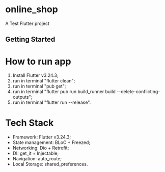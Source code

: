 # online_shop

A Test Flutter project

## Getting Started
 
# How to run app
1) Install Flutter v3.24.3;
2) run in terminal "flutter clean";
3) run in terminal "pub get";
4) run in terminal "flutter pub run build_runner build --delete-conflicting-outputs";
5) run in terminal "flutter run --release".

# Tech Stack
* Framework: Flutter v3.24.3;
* State management: BLoC + Freezed;
* Networking: Dio + Retrofit;
* DI: get_it + Injectable;
* Navigation: auto_route;
* Local Storage: shared_preferences.
